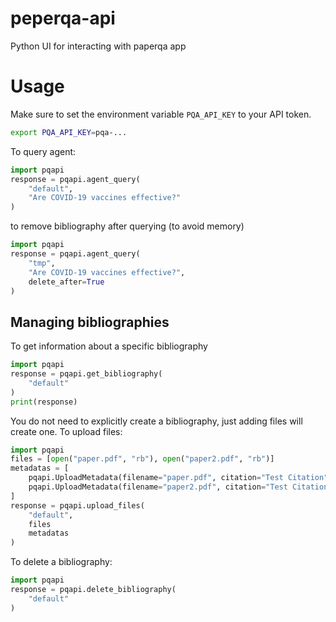 # peperqa-api
Python UI for interacting with paperqa app

# Usage

Make sure to set the environment variable `PQA_API_KEY` to your API token.

```sh
export PQA_API_KEY=pqa-...
```

To query agent:

```py
import pqapi
response = pqapi.agent_query(
    "default",
    "Are COVID-19 vaccines effective?"
)
```

to remove bibliography after querying (to avoid memory)
```py
import pqapi
response = pqapi.agent_query(
    "tmp",
    "Are COVID-19 vaccines effective?",
    delete_after=True
)
```


## Managing bibliographies


To get information about a specific bibliography

```py
import pqapi
response = pqapi.get_bibliography(
    "default"
)
print(response)
```

You do not need to explicitly create a bibliography, just adding files will create one. To upload files:

```py
import pqapi
files = [open("paper.pdf", "rb"), open("paper2.pdf", "rb")]
metadatas = [
    pqapi.UploadMetadata(filename="paper.pdf", citation="Test Citation"),
    pqapi.UploadMetadata(filename="paper2.pdf", citation="Test Citation 2"),
]
response = pqapi.upload_files(
    "default",
    files
    metadatas
)
```

To delete a bibliography:

```py
import pqapi
response = pqapi.delete_bibliography(
    "default"
)
```

